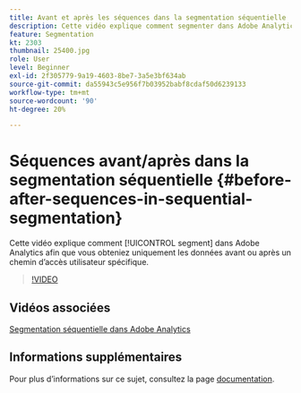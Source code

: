 ```yaml
---
title: Avant et après les séquences dans la segmentation séquentielle
description: Cette vidéo explique comment segmenter dans Adobe Analytics afin d’obtenir uniquement les données avant ou après un chemin d’accès utilisateur spécifique.
feature: Segmentation
kt: 2303
thumbnail: 25400.jpg
role: User
level: Beginner
exl-id: 2f305779-9a19-4603-8be7-3a5e3bf634ab
source-git-commit: da55943c5e956f7b03952babf8cdaf50d6239133
workflow-type: tm+mt
source-wordcount: '90'
ht-degree: 20%

---
```


# Séquences avant/après dans la segmentation séquentielle {#before-after-sequences-in-sequential-segmentation}

Cette vidéo explique comment [!UICONTROL segment] dans Adobe Analytics afin que vous obteniez uniquement les données avant ou après un chemin d’accès utilisateur spécifique.

>[!VIDEO](https://video.tv.adobe.com/v/25400/?quality=12)

## Vidéos associées

[Segmentation séquentielle dans Adobe Analytics](sequential-segmentation.md)

## Informations supplémentaires 

Pour plus d’informations sur ce sujet, consultez la page [documentation](https://experienceleague.adobe.com/docs/analytics/components/segmentation/segmentation-workflow/seg-sequential-build.html?lang=fr).
